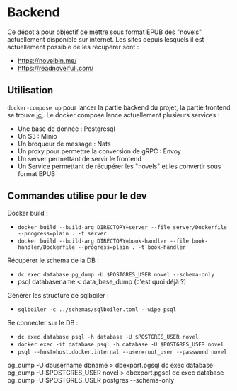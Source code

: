 # Backend

Ce dépot à pour objectif de mettre sous format EPUB des "novels" actuellement disponible sur internet.
Les sites depuis lesquels il est actuellement possible de les récupérer sont :
- https://novelbin.me/
- https://readnovelfull.com/

## Utilisation

`docker-compose up` pour lancer la partie backend du projet, la partie frontend se trouve [ici](https://github.com/MrColorado/frontend).
Le docker compose lance actuellement plusieurs services :
- Une base de donnée : Postgresql
- Un S3 : Minio
- Un broqueur de message : Nats
- Un proxy pour permettre la conversion de gRPC : Envoy
- Un server permettant de servir le frontend
- Un Service permettant de récupérer les "novels" et les convertir sous format EPUB

## Commandes utilise pour le dev

Docker build :
- `docker build --build-arg DIRECTORY=server --file server/Dockerfile --progress=plain . -t server`
- `docker build --build-arg DIRECTORY=book-handler --file book-handler/Dockerfile --progress=plain . -t book-handler`

Récupérer le schema de la DB :
- `dc exec database pg_dump -U $POSTGRES_USER novel --schema-only`
- psql databasename < data_base_dump (c'est quoi déjà ?)
  
Générer les structure de sqlboiler :
- `sqlboiler -c ../schemas/sqlboiler.toml --wipe psql`

Se connecter sur le DB : 
- `dc exec database psql -h database -U $POSTGRES_USER novel`
- `docker exec -it database psql -h database -U $POSTGRES_USER novel`
- `psql --host=host.docker.internal --user=root_user --password novel`

pg_dump -U dbusername dbname > dbexport.pgsql
dc exec database pg_dump -U $POSTGRES_USER novel > dbexport.pgsql
dc exec database pg_dump -U $POSTGRES_USER postgres --schema-only
